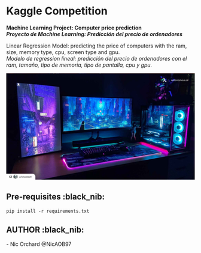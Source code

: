 # Kaggle Competition
<strong>Machine Learning Project: Computer price prediction</strong><br>
<strong><em>Proyecto de Machine Learning: Predicción del precio de ordenadores</em></strong>

Linear Regression Model: predicting the price of computers with the ram, size, memory type, cpu, screen type and gpu.<br>
<em>Modelo de regression lineal: predicción del precio de ordenadores con el ram, tamaño, tipo de memoria, tipo de pantalla, cpu y gpu.</em>

![Computer](src/img/comput.jpeg?raw=true "Computer Setup") 

<h2>Pre-requisites :black_nib: </h2>

```
pip install -r requirements.txt 
```

<h2>AUTHOR :black_nib: </h2>
- Nic Orchard @NicAOB97
